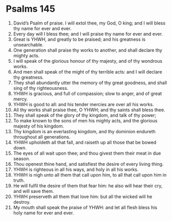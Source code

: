 ﻿# Psalms 145
1. David’s Psalm of praise. I will extol thee, my God, O king; and I will bless thy name for ever and ever. 
2. Every day will I bless thee; and I will praise thy name for ever and ever. 
3. Great is YHWH, and greatly to be praised; and his greatness is unsearchable. 
4. One generation shall praise thy works to another, and shall declare thy mighty acts. 
5. I will speak of the glorious honour of thy majesty, and of thy wondrous works. 
6. And men shall speak of the might of thy terrible acts: and I will declare thy greatness. 
7. They shall abundantly utter the memory of thy great goodness, and shall sing of thy righteousness. 
8. YHWH is gracious, and full of compassion; slow to anger, and of great mercy. 
9. YHWH is good to all: and his tender mercies are over all his works. 
10. All thy works shall praise thee, O YHWH; and thy saints shall bless thee. 
11. They shall speak of the glory of thy kingdom, and talk of thy power; 
12. To make known to the sons of men his mighty acts, and the glorious majesty of his kingdom. 
13. Thy kingdom is an everlasting kingdom, and thy dominion endureth throughout all generations. 
14. YHWH upholdeth all that fall, and raiseth up all those that be bowed down. 
15. The eyes of all wait upon thee; and thou givest them their meat in due season. 
16. Thou openest thine hand, and satisfiest the desire of every living thing. 
17. YHWH is righteous in all his ways, and holy in all his works. 
18. YHWH is nigh unto all them that call upon him, to all that call upon him in truth. 
19. He will fulfil the desire of them that fear him: he also will hear their cry, and will save them. 
20. YHWH preserveth all them that love him: but all the wicked will he destroy. 
21. My mouth shall speak the praise of YHWH: and let all flesh bless his holy name for ever and ever. 
